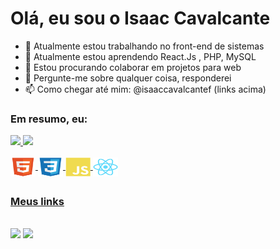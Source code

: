 # Olá, eu sou o Isaac Cavalcante

- 🔭 Atualmente estou trabalhando no front-end de sistemas 
- 🌱 Atualmente estou aprendendo React.Js , PHP, MySQL
- 👯 Estou procurando colaborar em projetos para web
- 💬 Pergunte-me sobre qualquer coisa, responderei
- 📫 Como chegar até mim: @isaaccavalcantef (links acima)
<!--
- 😄 Pronomes: ...
- ⚡ Curiosidade:  -->

 ### Em resumo, eu:
  <div align="left">
    <a href="https://github.com/isaaccavalcantef">
    <img height="150vw" src="https://github-readme-stats.vercel.app/api?username=isaaccavalcantef&show_icons=true&theme=tokyonight&include_all_commits=true&count_private=true"/> 
    <img height="150vw" src="https://github-readme-stats.vercel.app/api/top-langs/?username=isaaccavalcantef&layout=compact&include_all_commits=true&langs_count=7&theme=tokyonight&count_private=true"/>
   </div>

   <div style="display: inline_block;"><br>
        <img align="center" alt="Isaac-HTML" height="30" width="40" src="https://raw.githubusercontent.com/devicons/devicon/master/icons/html5/html5-original.svg">
        <img align="center" alt="Isaac-CSS" height="30" width="40" src="https://raw.githubusercontent.com/devicons/devicon/master/icons/css3/css3-original.svg">
        <img align="center" alt="Isaac-Js" height="30" width="40" src="https://raw.githubusercontent.com/devicons/devicon/master/icons/javascript/javascript-plain.svg">
        <img align="center" alt="Isaac-React" height="30" width="40" src="https://raw.githubusercontent.com/devicons/devicon/master/icons/react/react-original.svg">
    </div>
  
  ##
      
  ### Meus links
  
   <div style="display: inline_block; margin: 0px;"><br>
      <a href="https://www.instagram.com/isaaccavalcantef/?hl=pt-br" target="_blank">
        <img src="https://img.shields.io/badge/Instagram-E4405F?style=for-the-badge&logo=instagram&logoColor=white" target="_blank"></a>
      <a href="https://www.linkedin.com/in/isaaccavalcantef/" target="_blank">
        <img src="https://img.shields.io/badge/LinkedIn-0077B5?style=for-the-badge&logo=linkedin&logoColor=white" target="_blank"></a>
       <!--<a href="https://www.linkedin.com/in/isaaccavalcantef/" target="_blank">
        <img src="https://aleen42.github.io/badges/src/behance.svg" target="_blank"></a>-->
  </div>

